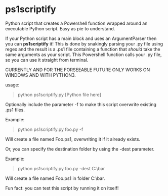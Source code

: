 # ps1scriptify

Python script that creates a Powershell function wrapped around an executable Python script. Easy as pie to understand.

If your Python script has a main block and uses an ArgumentParser then you can __ps1scriptify__ it! This is done by snakingly parsing your .py file using regex and the result is a .ps1 file containing a function that _should_ take the same arguments as your script. This Powershell function calls your .py file, so you can use it straight from terminal.

CURRENTLY AND FOR THE FORSEEABLE FUTURE ONLY WORKS ON WINDOWS AND WITH PYTHON3.

usage:
>python ps1scriptify.py [Python file here]

Optionally include the parameter -f to make this script overwrite existing .ps1 files.

Example:
>python ps1scriptify.py foo.py -f

Will create a file named Foo.ps1, overwriting it if it already exists. 

Or, you can specify the destination folder by using the -dest parameter.

Example:
>python ps1scriptify.py foo.py -dest C:\bar

Will create a file named Foo.ps1 in folder C:\bar.

Fun fact: you can test this script by running it on itself!

